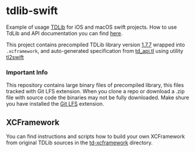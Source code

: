 # tdlib-swift

Example of usage [TDLib](https://github.com/tdlib/td) for iOS and macOS swift projects. How to use TdLib and API documentation you can find [here](https://core.telegram.org/tdlib/getting-started).

This project contains precompiled TDLib library version [1.7.7](https://github.com/tdlib/td/tree/d3e802953373f81620247e4d4e6949c0166e21ca) wrapped into `.xcframework`, and auto-generated specification from [td_api.tl](https://github.com/tdlib/td/blob/master/td/generate/scheme/td_api.tl) using utility [tl2swift](https://github.com/modestman/tl2swift)

### Important Info

This repository contains large binary files of precompiled library, this files tracked with Git LFS extension. When you clone a repo or download a .zip file with source code the binaries may not be fully downloaded. Make shure you have installed the [Git LFS](https://git-lfs.github.com/) extension.

## XCFramework

You can find instructions and scripts how to build your own XCFramework from original TDLib sources in the [td-xcframework](td-xcframework) directory.